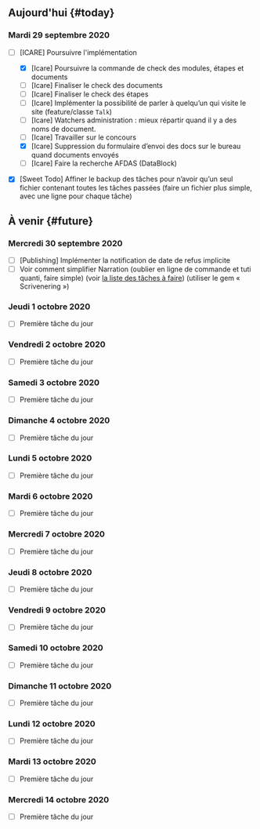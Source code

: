 


## Aujourd'hui {#today}


### Mardi 29 septembre 2020

- [ ] [ICARE] Poursuivre l'implémentation
  - [x] [Icare] Poursuivre la commande de check des modules, étapes et documents
  - [ ] [Icare] Finaliser le check des documents
  - [ ] [Icare] Finaliser le check des étapes
  - [ ] [Icare] Implémenter la possibilité de parler à quelqu’un qui visite le site (feature/classe `Talk`)
  - [ ] [Icare]  Watchers administration : mieux répartir quand il y a des noms de document.
  - [ ] [Icare]  Travailler sur le concours
  - [x] [Icare] Suppression du formulaire d’envoi des docs sur le bureau quand documents envoyés
  - [ ] [Icare] Faire la recherche AFDAS (DataBlock)
- [x] [Sweet Todo] Affiner le backup des tâches pour n’avoir qu’un seul fichier contenant toutes les tâches passées (faire un fichier plus simple, avec une ligne pour chaque tâche)




## À venir {#future}


### Mercredi 30 septembre 2020

- [ ] [Publishing] Implémenter la notification de date de refus implicite
- [ ] Voir comment simplifier Narration (oublier en ligne de commande et tuti quanti, faire simple) (voir [la liste des tâches à faire](/Users/philippeperret/Documents/Ecriture/Narration/TODO.md)) (utiliser le gem « Scrivenering »)

### Jeudi 1 octobre 2020

- [ ] Première tâche du jour

### Vendredi 2 octobre 2020

- [ ] Première tâche du jour

### Samedi 3 octobre 2020

- [ ] Première tâche du jour

### Dimanche 4 octobre 2020

- [ ] Première tâche du jour

### Lundi 5 octobre 2020

- [ ] Première tâche du jour

### Mardi 6 octobre 2020

- [ ] Première tâche du jour

### Mercredi 7 octobre 2020

- [ ] Première tâche du jour

### Jeudi 8 octobre 2020

- [ ] Première tâche du jour

### Vendredi 9 octobre 2020

- [ ] Première tâche du jour

### Samedi 10 octobre 2020

- [ ] Première tâche du jour

### Dimanche 11 octobre 2020

- [ ] Première tâche du jour

### Lundi 12 octobre 2020

- [ ] Première tâche du jour

### Mardi 13 octobre 2020

- [ ] Première tâche du jour

### Mercredi 14 octobre 2020

- [ ] Première tâche du jour
